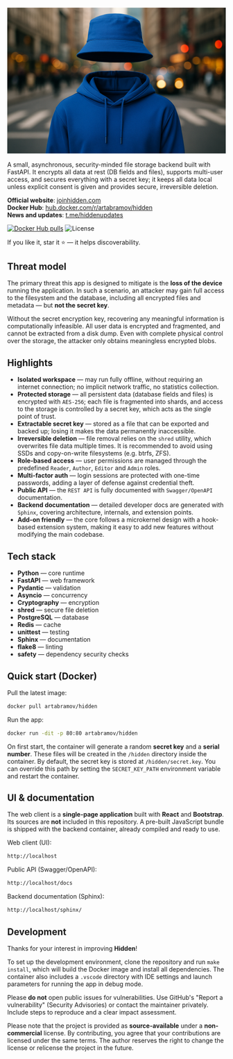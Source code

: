 ![Designed to be hidden](hidden.png)

A small, asynchronous, security-minded file storage backend built with FastAPI. It encrypts all data at rest (DB fields and files), supports multi-user access, and secures everything with a secret key; it keeps all data local unless explicit consent is given and provides secure, irreversible deletion.

**Official website**: [joinhidden.com](https://joinhidden.com)  
**Docker Hub**: [hub.docker.com/r/artabramov/hidden](https://hub.docker.com/r/artabramov/hidden)  
**News and updates**: [t.me/hiddenupdates](https://t.me/hiddenupdates)  

[![Docker Hub pulls](https://img.shields.io/docker/pulls/artabramov/hidden?logo=docker&label=Docker%20Hub%20pulls)](https://hub.docker.com/r/artabramov/hidden)
![License](https://img.shields.io/badge/license-Non--Commercial-blueviolet)

If you like it, star it ⭐ — it helps discoverability.  

## Threat model

The primary threat this app is designed to mitigate is the **loss of the device** running the application. In such a scenario, an attacker may gain full access to the filesystem and the database, including all encrypted files and metadata — but **not the secret key**.

Without the secret encryption key, recovering any meaningful information is computationally infeasible. All user data is encrypted and fragmented, and cannot be extracted from a disk dump. Even with complete physical control over the storage, the attacker only obtains meaningless encrypted blobs.

## Highlights

- **Isolated workspace** — may run fully offline, without requiring an internet connection; no implicit network traffic, no statistics collection.
- **Protected storage** — all persistent data (database fields and files) is encrypted with `AES-256`; each file is fragmented into shards, and access to the storage is controlled by a secret key, which acts as the single point of trust.
- **Extractable secret key** — stored as a file that can be exported and backed up; losing it makes the data permanently inaccessible.
- **Irreversible deletion** — file removal relies on the `shred` utility, which overwrites file data multiple times. It is recommended to avoid using SSDs and copy-on-write filesystems (e.g. btrfs, ZFS).
- **Role-based access** — user permissions are managed through the predefined `Reader`, `Author`, `Editor` and `Admin` roles.
- **Multi-factor auth** — login sessions are protected with one-time passwords, adding a layer of defense against credential theft.
- **Public API** — the `REST API` is fully documented with `Swagger/OpenAPI` documentation.
- **Backend documentation** — detailed developer docs are generated with `Sphinx`, covering architecture, internals, and extension points. 
- **Add-on friendly** — the core follows a microkernel design with a hook-based extension system, making it easy to add new features without modifying the main codebase.  

## Tech stack

- **Python** — core runtime  
- **FastAPI** — web framework  
- **Pydantic** — validation  
- **Asyncio** — concurrency  
- **Cryptography** — encryption  
- **shred** — secure file deletion  
- **PostgreSQL** — database  
- **Redis** — cache  
- **unittest** — testing  
- **Sphinx** — documentation  
- **flake8** — linting  
- **safety** — dependency security checks 


## Quick start (Docker)

Pull the latest image:
```bash
docker pull artabramov/hidden
```

Run the app:
```bash
docker run -dit -p 80:80 artabramov/hidden
```

On first start, the container will generate a random **secret key** and a **serial number**. These files will be created in the `/hidden` directory inside the container. By default, the secret key is stored at `/hidden/secret.key`. You can override this path by setting the `SECRET_KEY_PATH` environment variable and restart the container.

## UI & documentation
The web client is a **single-page application** built with **React** and **Bootstrap**. Its sources are **not** included in this repository. A pre-built JavaScript bundle is shipped with the backend container, already compiled and ready to use.


Web client (UI):
```bash
http://localhost
```

Public API (Swagger/OpenAPI):
```bash
http://localhost/docs
```

Backend documentation (Sphinx):
```bash
http://localhost/sphinx/
```

## Development

Thanks for your interest in improving **Hidden**!

To set up the development environment, clone the repository and run `make install`, which will build the Docker image and install all dependencies. The container also includes a `.vscode` directory with IDE settings and launch parameters for running the app in debug mode.

Please **do not** open public issues for vulnerabilities. Use GitHub's "Report a vulnerability" (Security Advisories) or contact the maintainer privately. Include steps to reproduce and a clear impact assessment.

Please note that the project is provided as **source-available** under a **non-commercial** license. By contributing, you agree that your contributions are licensed under the same terms. The author reserves the right to change the license or relicense the project in the future.
